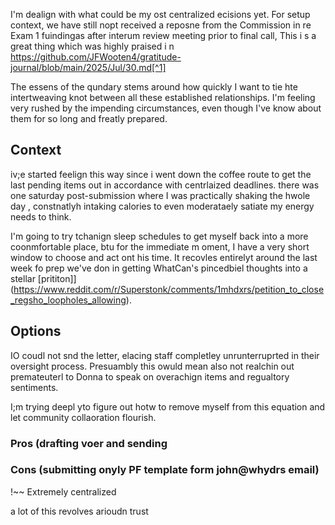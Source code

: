 I'm  dealign with what could be my ost  centralized ecisions yet. For setup  context, we have still nopt received a reposne from the Commission  in  re Exam  1  fuindingas after interum review meeting prior to final call, This i s  a  great thing which was highly praised i n https://github.com/JFWooten4/gratitude-journal/blob/main/2025/Jul/30.md[^1]

[^1]: This perfectly explifies the root  of  the matter, which is  that I've become too central to the regulatory interactiosn  and broader policy discourse. It needs  to center around Syndivate public policies and  collective operating principles rather than my view.

The  essens of the  qundary stems around how quickly  I want to  tie hte intertweaving knot between all these established  relationships. I'm feeling very rushed  by the impending circumstances, even though I've know about them for  so long and  freatly  prepared.

##  Context

iv;e  started  feelign this way since i went down  the  coffee route to get the last pending  items out in accordance with  centrlaized deadlines. there was one saturday post-submission where I was practically  shaking the hwole day  , constnatlyh  intaking  calories to even moderataely satiate my energy needs  to think. 

I'm  going  to  try tchanign sleep schedules to  get myself back into  a more  coonmfortable place,  btu for the immediate m oment,  I have a very short window to choose and act ont his time. It recovles entirelyt around the last week fo prep we've don in getting WhatCan's  pincedbiel thoughts  into  a  stellar  [prititon]](https://www.reddit.com/r/Superstonk/comments/1mhdxrs/petition_to_close_regsho_loopholes_allowing).



## Options

IO coudl not snd the letter, elacing staff completley unrunterruprted in their oversight process. Presuambly this owuld mean also not realchin out premateuterl to Donna to speak on overachign items and regualtory sentiments. 

I;m trying deepl yto figure out hotw to remove myself from this equation and let community collaoration flourish.

### Pros (drafting voer and sending



### Cons (submitting onyly PF template form john@whydrs email)


!~~ Extremely centralized


a lot  of this revolves arioudn trust
